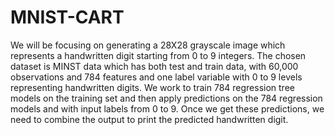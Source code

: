 # MNIST-CART
We will be focusing on generating a 28X28 grayscale image which represents a handwritten digit starting from 0 to 9 integers. The chosen dataset is MINST data which has both test and train data, with 60,000 observations and 784 features and one label variable with 0 to 9 levels representing handwritten digits. We work to train 784 regression tree models on the training set and then apply predictions on the 784 regression models and with input labels from 0 to 9. Once we get these predictions, we need to combine the output to print the predicted handwritten digit.
